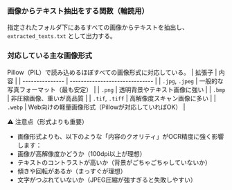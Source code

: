 ### 画像からテキスト抽出をする関数（輪読用）
指定されたフォルダ下にあるすべての画像からテキストを抽出し、`extracted_texts.txt` として出力する。
### 対応している主な画像形式
Pillow（PIL）で読み込めるほぼすべての画像形式に対応している。
| 拡張子             | 内容                             |
| --------------- | ------------------------------ |
| `.jpg`, `.jpeg` | 一般的な写真フォーマット（最も安定）             |
| `.png`          | 透明背景やテキスト画像に強い                 |
| `.bmp`          | 非圧縮画像、重いが高品質                   |
| `.tif`, `.tiff` | 高解像度スキャン画像に多い                  |
| `.webp`         | Web向けの軽量画像形式（Pillowが対応していればOK） |

⚠ 注意点（形式よりも重要）
- 画像形式よりも、以下のような「内容のクオリティ」がOCR精度に強く影響します：
- 画像が高解像度かどうか（100dpi以上が理想）
- テキストのコントラストが高いか（背景がごちゃごちゃしていないか）
- 傾きや回転があるか（まっすぐが理想）
- 文字がつぶれていないか（JPEG圧縮が強すぎると失敗しやすい）
